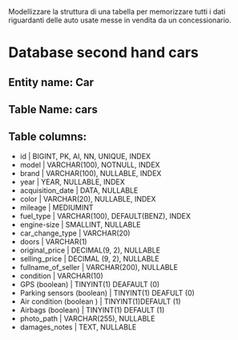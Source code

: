 Modellizzare la struttura di una tabella per memorizzare tutti i dati riguardanti delle auto usate messe in vendita da un concessionario.

# Database second hand cars

## Entity name: Car

## Table Name: cars

## Table columns:

- id | BIGINT, PK, AI, NN, UNIQUE, INDEX
- model | VARCHAR(100), NOTNULL, INDEX
- brand | VARCHAR(100), NULLABLE, INDEX
- year | YEAR, NULLABLE, INDEX
- acquisition_date | DATA, NULLABLE
- color | VARCHAR(20), NULLABLE, INDEX
- mileage | MEDIUMINT
- fuel_type | VARCHAR(100), DEFAULT(BENZ), INDEX
- engine-size | SMALLINT, NULLABLE
- car_change_type | VARCHAR(20)
- doors | VARCHAR(1)
- original_price | DECIMAL(9, 2), NULLABLE
- selling_price | DECIMAL (9, 2), NULLABLE
- fullname_of_seller | VARCHAR(200), NULLABLE
- condition | VARCHAR(10)
- GPS (boolean) | TINYINT(1) DEAFAULT (0)
- Parking sensors (boolean) | TINYINT(1) DEAFULT (0)
- Air condition (boolean ) | TINYINT(1)DEFAULT (1)
- Airbags (boolean) | TINYINT(1) DEFAULT (1)
- photo_path | VARCHAR(255), NULLABLE
- damages_notes | TEXT, NULLABLE
